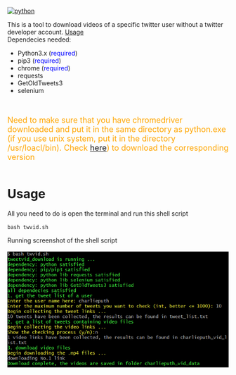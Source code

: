 [![python](https://img.shields.io/badge/python-v3.x-informational.svg)](https://www.python.org/downloads/)

This is a tool to download videos of a specific twitter user without a twitter developer account. 
[Usage](#Usage)
<br>
Dependecies needed:<br>
* Python3.x (<font color=Blue>required</font>)
* pip3 (<font color=Blue>required</font>)
* chrome (<font color=Blue>required</font>)
* requests
* GetOldTweets3
* selenium
<br>
<br>
<font size=4 color=orange>Need to make sure that you have chromedriver downloaded and put it in the same directory as python.exe (if you use unix system, put it in the directory /usr/loacl/bin). Check <a href="https://chromedriver.chromium.org/downloads">here</a>) to download the corresponding version</font>
<br>
<br>

Usage
====
All you need to do is open the terminal and run this shell script
```shell
bash twvid.sh

```

Running screenshot of the shell script<br>
<br>
![Avator](pic/temp_pic.png)





